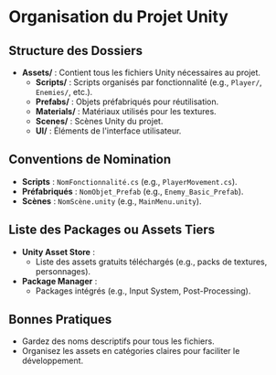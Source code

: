 # Organisation du Projet Unity

## Structure des Dossiers
- **Assets/** : Contient tous les fichiers Unity nécessaires au projet.
  - **Scripts/** : Scripts organisés par fonctionnalité (e.g., `Player/`, `Enemies/`, etc.).
  - **Prefabs/** : Objets préfabriqués pour réutilisation.
  - **Materials/** : Matériaux utilisés pour les textures.
  - **Scenes/** : Scènes Unity du projet.
  - **UI/** : Éléments de l'interface utilisateur.

## Conventions de Nomination
- **Scripts** : `NomFonctionnalité.cs` (e.g., `PlayerMovement.cs`).
- **Préfabriqués** : `NomObjet_Prefab` (e.g., `Enemy_Basic_Prefab`).
- **Scènes** : `NomScène.unity` (e.g., `MainMenu.unity`).

## Liste des Packages ou Assets Tiers
- **Unity Asset Store** : 
  - Liste des assets gratuits téléchargés (e.g., packs de textures, personnages).
- **Package Manager** :
  - Packages intégrés (e.g., Input System, Post-Processing).

## Bonnes Pratiques
- Gardez des noms descriptifs pour tous les fichiers.
- Organisez les assets en catégories claires pour faciliter le développement.
